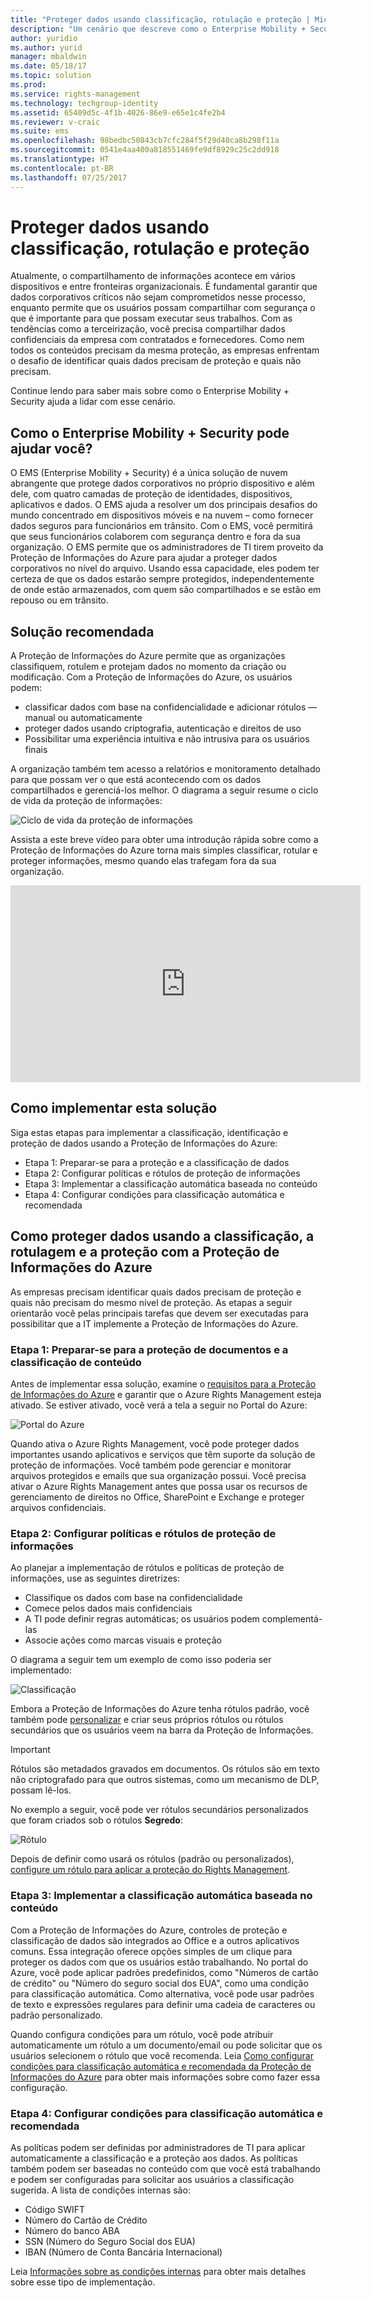 ```yaml
---
title: "Proteger dados usando classificação, rotulação e proteção | Microsoft Docs"
description: "Um cenário que descreve como o Enterprise Mobility + Security pode ser usado para classificar, rotular e proteger dados tirando proveito dos recursos da Proteção de Informações do Microsoft Azure."
author: yuridio
ms.author: yurid
manager: mbaldwin
ms.date: 05/18/17
ms.topic: solution
ms.prod: 
ms.service: rights-management
ms.technology: techgroup-identity
ms.assetid: 65409d5c-4f1b-4026-86e9-e65e1c4fe2b4
ms.reviewer: v-craic
ms.suite: ems
ms.openlocfilehash: 98bedbc50843cb7cfc284f5f29d40ca8b298f11a
ms.sourcegitcommit: 0541e4aa400a818551469fe9df8929c25c2dd918
ms.translationtype: HT
ms.contentlocale: pt-BR
ms.lasthandoff: 07/25/2017
---
```

# <a name="secure-data-using-classification-labeling-and-protection"></a>Proteger dados usando classificação, rotulação e proteção

Atualmente, o compartilhamento de informações acontece em vários dispositivos e entre fronteiras organizacionais.  É fundamental garantir que dados corporativos críticos não sejam comprometidos nesse processo, enquanto permite que os usuários possam compartilhar com segurança o que é importante para que possam executar seus trabalhos. Com as tendências como a terceirização, você precisa compartilhar dados confidenciais da empresa com contratados e fornecedores. Como nem todos os conteúdos precisam da mesma proteção, as empresas enfrentam o desafio de identificar quais dados precisam de proteção e quais não precisam.

Continue lendo para saber mais sobre como o Enterprise Mobility + Security ajuda a lidar com esse cenário.

## <a name="how-can-enterprise-mobility--security-help-you"></a>Como o Enterprise Mobility + Security pode ajudar você?

O EMS (Enterprise Mobility + Security) é a única solução de nuvem abrangente que protege dados corporativos no próprio dispositivo e além dele, com quatro camadas de proteção de identidades, dispositivos, aplicativos e dados. O EMS ajuda a resolver um dos principais desafios do mundo concentrado em dispositivos móveis e na nuvem – como fornecer dados seguros para funcionários em trânsito. Com o EMS, você permitirá que seus funcionários colaborem com segurança dentro e fora da sua organização. O EMS permite que os administradores de TI tirem proveito da Proteção de Informações do Azure para ajudar a proteger dados corporativos no nível do arquivo. Usando essa capacidade, eles podem ter certeza de que os dados estarão sempre protegidos, independentemente de onde estão armazenados, com quem são compartilhados e se estão em repouso ou em trânsito.

## <a name="recommended-solution"></a>Solução recomendada

A Proteção de Informações do Azure permite que as organizações classifiquem, rotulem e protejam dados no momento da criação ou modificação. Com a Proteção de Informações do Azure, os usuários podem:

- classificar dados com base na confidencialidade e adicionar rótulos — manual ou automaticamente
- proteger dados usando criptografia, autenticação e direitos de uso
- Possibilitar uma experiência intuitiva e não intrusiva para os usuários finais

A organização também tem acesso a relatórios e monitoramento detalhado para que possam ver o que está acontecendo com os dados compartilhados e gerenciá-los melhor. O diagrama a seguir resume o ciclo de vida da proteção de informações:

![Ciclo de vida da proteção de informações](./media/infoprotect-secure-classify-scenario/infoprotect-secure-classify-scenario-fig1.png)

Assista a este breve vídeo para obter uma introdução rápida sobre como a Proteção de Informações do Azure torna mais simples classificar, rotular e proteger informações, mesmo quando elas trafegam fora da sua organização.

<iframe src="https://channel9.msdn.com/Shows/Mechanics/An-Introduction-to-Microsoft-Azure-Information-Protection/player" width="560" height="315" allowFullScreen frameBorder="0"></iframe>

## <a name="how-to-implement-this-solution"></a>Como implementar esta solução

Siga estas etapas para implementar a classificação, identificação e proteção de dados usando a Proteção de Informações do Azure:

- Etapa 1: Preparar-se para a proteção e a classificação de dados
- Etapa 2: Configurar políticas e rótulos de proteção de informações
- Etapa 3: Implementar a classificação automática baseada no conteúdo
- Etapa 4: Configurar condições para classificação automática e recomendada

## <a name="how-to-secure-data-using-classification-labeling-and-protection-with-azure-information-protection"></a>Como proteger dados usando a classificação, a rotulagem e a proteção com a Proteção de Informações do Azure

As empresas precisam identificar quais dados precisam de proteção e quais não precisam do mesmo nível de proteção. As etapas a seguir orientarão você pelas principais tarefas que devem ser executadas para possibilitar que a IT implemente a Proteção de Informações do Azure.

### <a name="step-1-preparing-for-document-protection-and-content-classification"></a>Etapa 1: Preparar-se para a proteção de documentos e a classificação de conteúdo

Antes de implementar essa solução, examine o [requisitos para a Proteção de Informações do Azure](/information-protection/get-started/requirements) e garantir que o Azure Rights Management esteja ativado. Se estiver ativado, você verá a tela a seguir no Portal do Azure:

![Portal do Azure](./media/infoprotect-secure-classify-scenario/infoprotect-secure-classify-scenario-fig2.png)

Quando ativa o Azure Rights Management, você pode proteger dados importantes usando aplicativos e serviços que têm suporte da solução de proteção de informações. Você também pode gerenciar e monitorar arquivos protegidos e emails que sua organização possui. Você precisa ativar o Azure Rights Management antes que possa usar os recursos de gerenciamento de direitos no Office, SharePoint e Exchange e proteger arquivos confidenciais.

### <a name="step-2-configure-information-protection-policies-and-labels"></a>Etapa 2: Configurar políticas e rótulos de proteção de informações

Ao planejar a implementação de rótulos e políticas de proteção de informações, use as seguintes diretrizes:

- Classifique os dados com base na confidencialidade
- Comece pelos dados mais confidenciais
- A TI pode definir regras automáticas; os usuários podem complementá-las
- Associe ações como marcas visuais e proteção

O diagrama a seguir tem um exemplo de como isso poderia ser implementado:

![Classificação](./media/infoprotect-secure-classify-scenario/infoprotect-secure-classify-scenario-fig3.png)

Embora a Proteção de Informações do Azure tenha rótulos padrão, você também pode [personalizar](/information-protection/deploy-use/configure-policy-new-label) e criar seus próprios rótulos ou rótulos secundários que os usuários veem na barra da Proteção de Informações.

> [!IMPORTANT]
> Rótulos são metadados gravados em documentos. Os rótulos são em texto não criptografado para que outros sistemas, como um mecanismo de DLP, possam lê-los.

No exemplo a seguir, você pode ver rótulos secundários personalizados que foram criados sob o rótulos **Segredo**:

![Rótulo](./media/infoprotect-secure-classify-scenario/infoprotect-secure-classify-scenario-fig4.png)

Depois de definir como usará os rótulos (padrão ou personalizados), [configure um rótulo para aplicar a proteção do Rights Management](/information-protection/deploy-use/configure-policy-new-label).

### <a name="step-3-implement-content-based-automatic-classification"></a>Etapa 3: Implementar a classificação automática baseada no conteúdo

Com a Proteção de Informações do Azure, controles de proteção e classificação de dados são integrados ao Office e a outros aplicativos comuns. Essa integração oferece opções simples de um clique para proteger os dados com que os usuários estão trabalhando. No portal do Azure, você pode aplicar padrões predefinidos, como "Números de cartão de crédito" ou "Número do seguro social dos EUA", como uma condição para classificação automática. Como alternativa, você pode usar padrões de texto e expressões regulares para definir uma cadeia de caracteres ou padrão personalizado.

Quando configura condições para um rótulo, você pode atribuir automaticamente um rótulo a um documento/email ou pode solicitar que os usuários selecionem o rótulo que você recomenda. Leia [Como configurar condições para classificação automática e recomendada da Proteção de Informações do Azure](/information-protection/deploy-use/configure-policy-classification) para obter mais informações sobre como fazer essa configuração.


### <a name="step-4-configure-conditions-for-automatic-and-recommended-classification"></a>Etapa 4: Configurar condições para classificação automática e recomendada

As políticas podem ser definidas por administradores de TI para aplicar automaticamente a classificação e a proteção aos dados. As políticas também podem ser baseadas no conteúdo com que você está trabalhando e podem ser configuradas para solicitar aos usuários a classificação sugerida. A lista de condições internas são:

- Código SWIFT
- Número do Cartão de Crédito
- Número do banco ABA
- SSN (Número do Seguro Social dos EUA)
- IBAN (Número de Conta Bancária Internacional)

Leia [Informações sobre as condições internas](/information-protection/deploy-use/configure-policy-classification#information-about-the-built-in-conditions) para obter mais detalhes sobre esse tipo de implementação.
